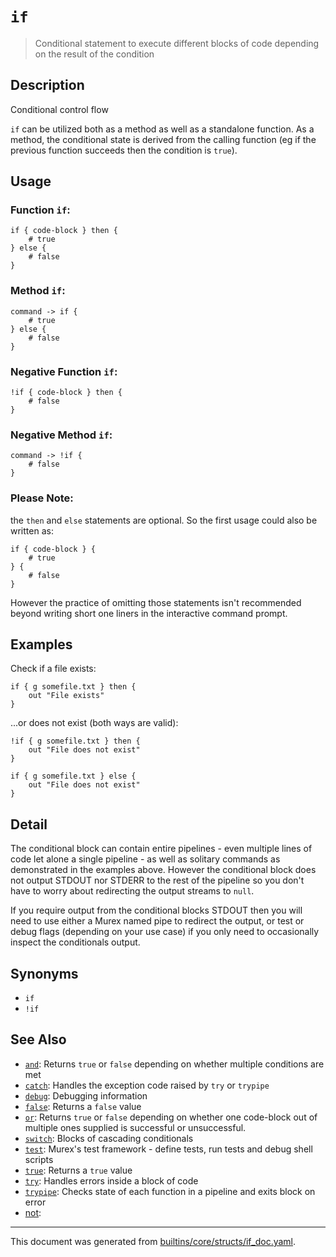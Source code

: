 # `if`

> Conditional statement to execute different blocks of code depending on the result of the condition

## Description

Conditional control flow

`if` can be utilized both as a method as well as a standalone function. As a
method, the conditional state is derived from the calling function (eg if the
previous function succeeds then the condition is `true`).

## Usage

### Function `if`:

```
if { code-block } then {
    # true
} else {
    # false
}
```

### Method `if`:

```
command -> if {
    # true
} else {
    # false
}
```

### Negative Function `if`:

```
!if { code-block } then {
    # false
}
```

### Negative Method `if`:

```
command -> !if {
    # false
}
```

### Please Note:
the `then` and `else` statements are optional. So the first usage could
also be written as:

```
if { code-block } {
    # true
} {
    # false
}
```

However the practice of omitting those statements isn't recommended beyond
writing short one liners in the interactive command prompt.

## Examples

Check if a file exists:

```
if { g somefile.txt } then {
    out "File exists"
}
```

...or does not exist (both ways are valid):

```
!if { g somefile.txt } then {
    out "File does not exist"
}
```

```
if { g somefile.txt } else {
    out "File does not exist"
}
```

## Detail

The conditional block can contain entire pipelines - even multiple lines of code
let alone a single pipeline - as well as solitary commands as demonstrated in
the examples above. However the conditional block does not output STDOUT nor
STDERR to the rest of the pipeline so you don't have to worry about redirecting
the output streams to `null`.

If you require output from the conditional blocks STDOUT then you will need to
use either a Murex named pipe to redirect the output, or test or debug flags
(depending on your use case) if you only need to occasionally inspect the
conditionals output.

## Synonyms

* `if`
* `!if`


## See Also

* [`and`](../commands/and.md):
  Returns `true` or `false` depending on whether multiple conditions are met
* [`catch`](../commands/catch.md):
  Handles the exception code raised by `try` or `trypipe`
* [`debug`](../commands/debug.md):
  Debugging information
* [`false`](../commands/false.md):
  Returns a `false` value
* [`or`](../commands/or.md):
  Returns `true` or `false` depending on whether one code-block out of multiple ones supplied is successful or unsuccessful.
* [`switch`](../commands/switch.md):
  Blocks of cascading conditionals
* [`test`](../commands/test.md):
  Murex's test framework - define tests, run tests and debug shell scripts
* [`true`](../commands/true.md):
  Returns a `true` value
* [`try`](../commands/try.md):
  Handles errors inside a block of code
* [`trypipe`](../commands/trypipe.md):
  Checks state of each function in a pipeline and exits block on error
* [not](../commands/not.md):
  

<hr/>

This document was generated from [builtins/core/structs/if_doc.yaml](https://github.com/lmorg/murex/blob/master/builtins/core/structs/if_doc.yaml).